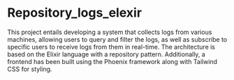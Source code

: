 # Repository_logs_elexir

This project entails developing a system that collects logs from various machines, allowing users to query and filter the logs, as well as subscribe to specific users to receive logs from them in real-time. The architecture is based on the Elixir language with a repository pattern. Additionally, a frontend has been built using the Phoenix framework along with Tailwind CSS for styling.
